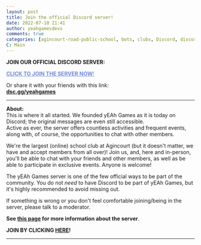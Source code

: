 ```yaml
---
layout: post
title: Join the official Discord server!
date: 2022-07-10 21:41
author: yeahgamesdevs
comments: true
categories: [agincourt-road-public-school, bots, clubs, Discord, discord school hangouts, discord-server, free discord servers, join now, Other useful information]
C: Main
---
```

<!-- wp:paragraph -->
<p><strong>JOIN OUR OFFICIAL DISCORD SERVER:</strong></p>
<!-- /wp:paragraph -->

<!-- wp:buttons -->
<div class="wp-block-buttons"><!-- wp:button {"width":50,"style":{"color":{"text":"#7289da"}},"className":"is-style-outline","fontSize":"medium"} -->
<div class="wp-block-button has-custom-width wp-block-button__width-50 has-custom-font-size is-style-outline has-medium-font-size"><a class="wp-block-button__link has-text-color wp-element-button" href="https://dsc.gg/yeahgames" style="color:#7289da;"><strong>CLICK TO JOIN THE SERVER NOW</strong>!</a></div>
<!-- /wp:button --></div>
<!-- /wp:buttons -->

<!-- wp:paragraph -->
<p>Or share it with your friends with this link:<br><a href="http://dsc.gg/yeahgames"><strong>dsc.gg/yeahgames</strong></a></p>
<!-- /wp:paragraph -->

<!-- wp:separator -->
<hr class="wp-block-separator has-alpha-channel-opacity" />
<!-- /wp:separator -->

<!-- wp:paragraph -->
<p><strong>About:</strong><br>This is where it all started. We founded yEAh Games as it is today on Discord; the original messages are even still accessible.<br>Active as ever, the server offers countless activities and frequent events, along with, of course, the opportunities to chat with other members.</p>
<!-- /wp:paragraph -->

<!-- wp:paragraph -->
<p>We're the largest (online) school club at Agincourt (but it doesn't matter, we have and accept members from all over)! Join us, and, here and in-person, you'll be able to chat with your friends and other members, as well as be able to participate in exclusive events. Anyone is welcome!</p>
<!-- /wp:paragraph -->

<!-- wp:paragraph -->
<p>The yEAh Games server is one of the few official ways to be part of the community. You do not <em>need</em> to have Discord to be part of yEAh Games, but it's highly recommended to avoid missing out.</p>
<!-- /wp:paragraph -->

<!-- wp:paragraph -->
<p>If something is wrong or you don't feel comfortable joining/being in the server, please talk to a moderator.</p>
<!-- /wp:paragraph -->

<!-- wp:paragraph -->
<p><strong>See <a href="https://yeaharchives.wordpress.com/discord-about/">this page</a> for more information about the server</strong>.</p>
<!-- /wp:paragraph -->

<!-- wp:paragraph -->
<p><strong>JOIN BY CLICKING <a href="http://dsc.gg/yeahgames">HERE</a>!</strong></p>
<!-- /wp:paragraph -->

<!-- wp:separator -->
<hr class="wp-block-separator has-alpha-channel-opacity" />
<!-- /wp:separator -->
